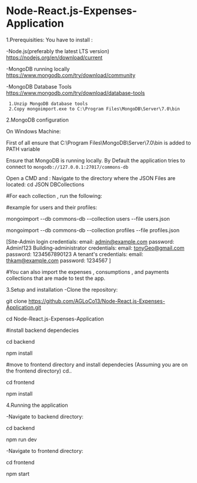 # Node-React.js-Expenses-Application
1.Prerequisities:
You have to install : 

-Node.js(preferably the latest LTS version) https://nodejs.org/en/download/current

-MongoDB running locally https://www.mongodb.com/try/download/community

-MongoDB Database Tools https://www.mongodb.com/try/download/database-tools

     1.Unzip MongoDB database tools 
     2.Copy mongoimport.exe to C:\Program Files\MongoDB\Server\7.0\bin
     

2.MongoDB configuration

On Windows Machine:

First of all ensure that C:\Program Files\MongoDB\Server\7.0\bin is added to PATH variable  

Ensure that MongoDB is running locally. By Default the application tries to connect to `mongodb://127.0.0.1:27017/commons-db`

Open a CMD and : 
Navigate to the directory where the JSON Files are located:
   cd JSON DBCollections 

   #For each collection , run the following:

   
   #example for users and their profiles:

   
   mongoimport --db commons-db --collection users --file users.json

   mongoimport --db commons-db --collection profiles --file profiles.json

  [Site-Admin login credentials:
      email: admin@example.com
      password: Admin!123
   Building-administrator credentials:
      email: tonyGeo@gmail.com
      password: 1234567890123
    A tenant's credentials:
       email: thkam@example.com
       password: 1234567
      ]

  #You can also import the expenses , consumptions , and payments collections that are made to test the app.

  
3.Setup and installation 
-Clone the repository:

  git clone https://github.com/AGLoCo13/Node-React.js-Expenses-Application.git
  
  cd Node-React.js-Expenses-Application

#install backend dependecies

cd backend

npm install

#move to frontend directory and install dependecies 
(Assuming you are on the frontend directory)
cd.. 

cd frontend

npm install


      
      

4.Running the application

-Navigate to backend directory:

cd backend

npm run dev

-Navigate to frontend directory:

cd frontend 

npm start
